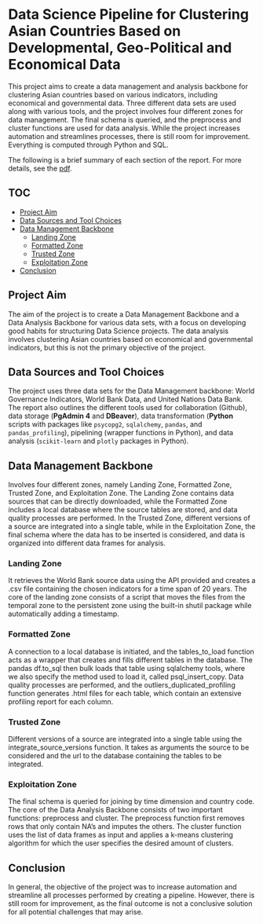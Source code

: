 # Data Science Pipeline for Clustering Asian Countries Based on Developmental, Geo-Political and Economical Data

This project aims to create a data management and analysis backbone for clustering Asian countries based on various indicators, including economical and governmental data. Three different data sets are used along with various tools, and the project involves four different zones for data management. The final schema is queried, and the preprocess and cluster functions are used for data analysis. While the project increases automation and streamlines processes, there is still room for improvement. Everything is computed through Python and SQL.

The following is a brief summary of each section of the report. For more details, see the [pdf](ADSDB.pdf).

## TOC
- [Project Aim](#project-aim)
- [Data Sources and Tool Choices](#data-sources-and-tool-choices)
- [Data Management Backbone](#data-management-backbone)
  - [Landing Zone](#landing-zone)
  - [Formatted Zone](#formatted-zone)
  - [Trusted Zone](#trusted-zone)
  - [Exploitation Zone](#exploitation-zone)
- [Conclusion](#conclusion)

## Project Aim

The aim of the project is to create a Data Management Backbone and a Data Analysis Backbone for various data sets, with a focus on developing good habits for structuring Data Science projects. The data analysis involves clustering Asian countries based on economical and governmental indicators, but this is not the primary objective of the project.

## Data Sources and Tool Choices

The project uses three data sets for the Data Management backbone: World Governance Indicators, World Bank Data, and United Nations Data Bank. The report also outlines the different tools used for collaboration (Github), data storage (**PgAdmin 4** and **DBeaver**), data transformation (**Python** scripts with packages like `psycopg2`, `sqlalchemy`, `pandas`, and `pandas_profiling`), pipelining (wrapper functions in Python), and data analysis (`scikit-learn` and `plotly` packages in Python).

## Data Management Backbone

Involves four different zones, namely Landing Zone, Formatted Zone, Trusted Zone, and Exploitation Zone. The Landing Zone contains data sources that can be directly downloaded, while the Formatted Zone includes a local database where the source tables are stored, and data quality processes are performed. In the Trusted Zone, different versions of a source are integrated into a single table, while in the Exploitation Zone, the final schema where the data has to be inserted is considered, and data is organized into different data frames for analysis.

### Landing Zone

It retrieves the World Bank source data using the API provided and creates a .csv file containing the chosen indicators for a time span of 20 years. The core of the landing zone consists of a script that moves the files from the temporal zone to the persistent zone using the built-in shutil package while automatically adding a timestamp.

### Formatted Zone

A connection to a local database is initiated, and the tables_to_load function acts as a wrapper that creates and fills different tables in the database. The pandas df.to_sql then bulk loads that table using sqlalchemy tools, where we also specify the method used to load it, called psql_insert_copy. Data quality processes are performed, and the outliers_duplicated_profiling function generates .html files for each table, which contain an extensive profiling report for each column.

### Trusted Zone

Different versions of a source are integrated into a single table using the integrate_source_versions function. It takes as arguments the source to be considered and the url to the database containing the tables to be integrated.

### Exploitation Zone

The final schema is queried for joining by time dimension and country code. The core of the Data Analysis Backbone consists of two important functions: preprocess and cluster. The preprocess function first removes rows that only contain NA’s and imputes the others. The cluster function uses the list of data frames as input and applies a k-means clustering algorithm for which the user specifies the desired amount of clusters.

## Conclusion

In general, the objective of the project was to increase automation and streamline all processes performed by creating a pipeline. However, there is still room for improvement, as the final outcome is not a conclusive solution for all potential challenges that may arise.
